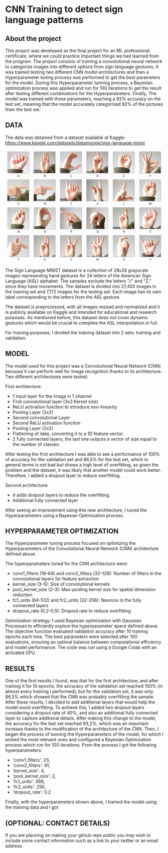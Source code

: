 # CNN Training to detect sign language patterns 


## About the project
This project was developed as the final project for an ML professional certificate, where we could practice important things we had learned from the program. The project consists of training a convolutional neural network to categorize images into different options from sign language gestures. It was trained testing two different CNN model architectures and then a Hyperparameter tuning process was performed to get the best parameters for the model. During this Hyperparameter tunning process, a Bayesian optimization process was applied and run for 100 iterations to get the result after testing different combinations for the Hyperparameters. Finally, The model was trained with those parameters, reaching a 92% accuracy on the test set, meaning that the model accurately categorized 92% of the pictures from the test set.


## DATA
The data was obtained from a dataset available at Kaggle:
https://www.kaggle.com/datasets/datamunge/sign-language-mnist

![Screenshot](amer_sign2.png)

The Sign Language MNIST dataset is a collection of 28x28 grayscale images representing hand gestures for 24 letters of the American Sign Language (ASL) alphabet. The samples exclude the letters "J" and "Z," since they have movements. The dataset is divided into 27,455 images in the training set and 7,172 images for the testing set. Each image has its own label corresponding to the letters from the ASL gesture.

The dataset is preprocessed, with all images resized and normalized and it is publicly available on Kaggle and intended for educational and research purposes. As mentioned before, this dataset does not cover dynamic gestures which would be crucial to complete the ASL interpretation in full.

For training purposes, I divided the training dataset into 2 sets: training and validation.

## MODEL 
The model used for this project was a Convolutional Neural Network (CNN) because it can perform well for image recognition thanks to its architecture. Two different architectures were tested:

First architecture:
- 1 input layer for the image in 1 channel
- First convolutional layer (3x3 Kernel size)
- ReLU activation function to introduce non-linearity
- Pooling Layer (2x2)
- Second convolutional Layer
- Second ReLU activation function
- Pooling Layer (2x2)
- Flattening of data, converting it to a 1D feature vector.
- 2 fully connected layers, the last one outputs a vector of size equal to the number of classes.

After testing the first architecture I was able to see a performance of 100% of accuracy for the validation set and 86,5% for the test set, which in general terms is not bad but shows a high level of overfitting, so given the problem and the dataset, it was likely that another model could work better. Therefore, I added a dropout layer to reduce overfitting.

Second architecture:
- It adds dropout layers to reduce the overfitting.
- Additional fully connected layer

After seeing an improvement using this new architecture, I tuned the Hyperparameters using a Bayesian Optimization process.

## HYPERPARAMETER OPTIMIZATION

The Hyperparameter tuning process focused on optimizing the Hyperparameters of the Convolutional Neural Network (CNN) architecture defined above.

The hyperparameters tuned for the CNN architecture were:

- conv1_filters (16–64) and conv2_filters (32–128): Number of filters in the convolutional layers for feature extraction
- kernel_size (3–5): Size of convolutional kernels
- pool_kernel_size (2–3): Max-pooling kernel size for spatial dimension reduction
- fc1_units (64–512) and fc2_units (32–256): Neurons in the fully connected layers
- dropout_rate (0.2–0.5): Dropout rate to reduce overfitting

Optimization strategy:
I used Bayesian optimization with Gaussian Processes to efficiently explore the hyperparameter space defined above. The objective function evaluated validation accuracy after 10 training epochs each time. The best parameters were selected after 100 evaluations, ensuring an optimal balance between computational efficiency and model performance. The code was run using a Google Colab with an activated GPU.

## RESULTS
One of the first results I found, was that for the first architecture, and after training it for 10 epochs, the accuracy of the validation set reached 100% (in almost every training I performed), but for the validation set, it was only 86,5% which showed that the CNN was probably overfitting the sample.
After these results, I decided to add additional layers that would help the model avoid overfitting. To achieve this, I added two dropout layers considering a dropout rate of 40%, and also an additional fully connected layer to capture additional details. After making this change to the model, the accuracy for the test set reached 93,2%, which was an important increase thanks to the modification of the architecture of the CNN.
Then, I began the process of tunning the Hyperparameters of the model, for which I picked the most relevant ones and configured a Bayesian Optimization process which run for 100 iterations.
From the process I got the following hyperparameters:
- 'conv1_filters': 23,
- 'conv2_filters': 91,
- 'kernel_size': 4,
- 'pool_kernel_size': 2,
- 'fc1_units': 368,
- 'fc2_units': 256,
- 'dropout_rate': 0.2

Finally, with the hyperparameters shown above, I trained the model using the training data and I got 

## (OPTIONAL: CONTACT DETAILS)
If you are planning on making your github repo public you may wish to include some contact information such as a link to your twitter or an email address. 
